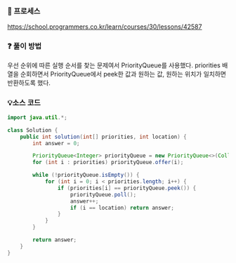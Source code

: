 ### 🔗 프로세스
https://school.programmers.co.kr/learn/courses/30/lessons/42587

### ❓ 풀이 방법
우선 순위에 따른 실행 순서를 찾는 문제여서 PriorityQueue를 사용했다.
priorities 배열을 순회하면서 PriorityQueue에서 peek한 값과 원하는 값, 원하는 위치가 일치하면 반환하도록 했다.

### 💡소스 코드
```java
import java.util.*;

class Solution {
    public int solution(int[] priorities, int location) {
        int answer = 0;

        PriorityQueue<Integer> priorityQueue = new PriorityQueue<>(Collections.reverseOrder());
        for (int i : priorities) priorityQueue.offer(i);

        while (!priorityQueue.isEmpty()) {
            for (int i = 0; i < priorities.length; i++) {
                if (priorities[i] == priorityQueue.peek()) {
                    priorityQueue.poll();
                    answer++;
                    if (i == location) return answer;
                }
            }
        }

        return answer;
    }
}
```